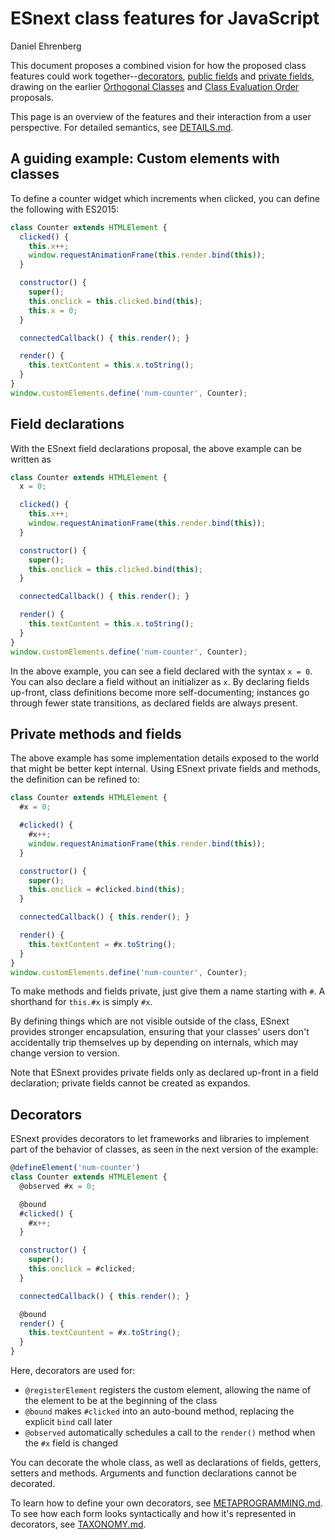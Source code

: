 # ESnext class features for JavaScript

Daniel Ehrenberg

This document proposes a combined vision for how the proposed class features could work together--[decorators](https://tc39.github.io/proposal-decorators/), [public fields](https://tc39.github.io/proposal-class-public-fields/) and [private fields](https://github.com/tc39/proposal-private-fields), drawing on the earlier [Orthogonal Classes](https://github.com/erights/Orthogonal-Classes) and [Class Evaluation Order](https://onedrive.live.com/view.aspx?resid=A7BBCE1FC8EE16DB!442046&app=PowerPoint&authkey=!AEeXmhZASk50KjA) proposals.

This page is an overview of the features and their interaction from a user perspective. For detailed semantics, see [DETAILS.md](https://github.com/littledan/proposal-unified-class-features/blob/master/DETAILS.md).

## A guiding example: Custom elements with classes

To define a counter widget which increments when clicked, you can define the following with ES2015:

```js
class Counter extends HTMLElement {
  clicked() {
    this.x++;
    window.requestAnimationFrame(this.render.bind(this));
  }

  constructor() {
    super();
    this.onclick = this.clicked.bind(this);
    this.x = 0;
  }

  connectedCallback() { this.render(); }

  render() {
    this.textContent = this.x.toString();
  }
}
window.customElements.define('num-counter', Counter);
```

## Field declarations

With the ESnext field declarations proposal, the above example can be written as


```js
class Counter extends HTMLElement {
  x = 0;

  clicked() {
    this.x++;
    window.requestAnimationFrame(this.render.bind(this));
  }

  constructor() {
    super();
    this.onclick = this.clicked.bind(this);
  }

  connectedCallback() { this.render(); }

  render() {
    this.textContent = this.x.toString();
  }
}
window.customElements.define('num-counter', Counter);
```

In the above example, you can see a field declared with the syntax `x = 0`. You can also declare a field without an initializer as `x`. By declaring fields up-front, class definitions become more self-documenting; instances go through fewer state transitions, as declared fields are always present.

## Private methods and fields

The above example has some implementation details exposed to the world that might be better kept internal. Using ESnext private fields and methods, the definition can be refined to:

```js
class Counter extends HTMLElement {
  #x = 0;

  #clicked() {
    #x++;
    window.requestAnimationFrame(this.render.bind(this));
  }

  constructor() {
    super();
    this.onclick = #clicked.bind(this);
  }

  connectedCallback() { this.render(); }

  render() {
    this.textContent = #x.toString();
  }
}
window.customElements.define('num-counter', Counter);
```

To make methods and fields private, just give them a name starting with `#`. A shorthand for `this.#x` is simply `#x`.

By defining things which are not visible outside of the class, ESnext provides stronger encapsulation, ensuring that your classes' users don't accidentally trip themselves up by depending on internals, which may change version to version.

Note that ESnext provides private fields only as declared up-front in a field declaration; private fields cannot be created as expandos.

## Decorators

ESnext provides decorators to let frameworks and libraries to implement part of the behavior of classes, as seen in the next version of the example:

```js
@defineElement('num-counter')
class Counter extends HTMLElement {
  @observed #x = 0;

  @bound
  #clicked() {
    #x++;
  }

  constructor() {
    super();
    this.onclick = #clicked;
  }

  connectedCallback() { this.render(); }

  @bound
  render() {
    this.textCountent = #x.toString();
  }
}
```

Here, decorators are used for:
- `@registerElement` registers the custom element, allowing the name of the element to be at the beginning of the class
- `@bound` makes `#clicked` into an auto-bound method, replacing the explicit `bind` call later
- `@observed` automatically schedules a call to the `render()` method when the `#x` field is changed

You can decorate the whole class, as well as declarations of fields, getters, setters and methods. Arguments and function declarations cannot be decorated.

To learn how to define your own decorators, see [METAPROGRAMMING.md](https://github.com/littledan/proposal-unified-class-features/blob/master/METAPROGRAMMING.md). To see how each form looks syntactically and how it's represented in decorators, see [TAXONOMY.md](https://github.com/littledan/proposal-unified-class-features/blob/master/TAXONOMY.md).

